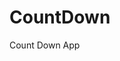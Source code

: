 # CountDown
 Count Down App
          
                            
                                                                                                                                                        
                                                                                                        
                                                                                                         
                                                                                                  
                                                                                      
                                                           
                                      
                                 
           
         
          
